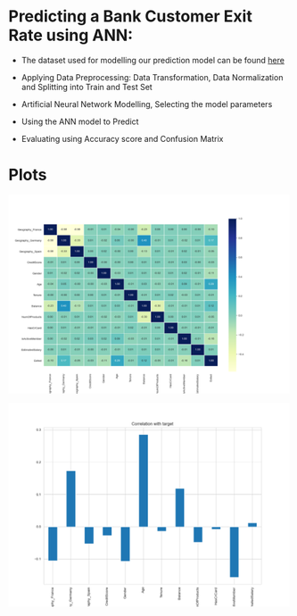 # Predicting a Bank Customer Exit Rate using ANN:

* The dataset used for modelling our prediction model can be found [here](https://github.com/srikanthv0610/Artificial-Neural-Network_Predicting-BankCustomer-ExitRate/tree/main/Dataset)

* Applying Data Preprocessing: Data Transformation, Data Normalization and Splitting into Train and Test Set

* Artificial Neural Network Modelling, Selecting the model parameters

* Using the ANN model to Predict

* Evaluating using Accuracy score and Confusion Matrix

# Plots

![Heatmap](https://github.com/srikanthv0610/Artificial-Neural-Network_Predicting-BankCustomer-ExitRate/blob/main/Plots/Correlation_analysis.png)



![Correlation](https://github.com/srikanthv0610/Artificial-Neural-Network_Predicting-BankCustomer-ExitRate/blob/main/Plots/Correlation_target.png)

